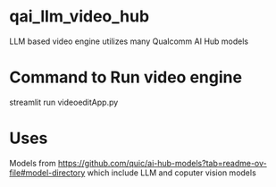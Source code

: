 # qai_llm_video_hub
LLM based video engine utilizes many Qualcomm AI Hub models

# Command to Run video engine 
streamlit run videoeditApp.py 

# Uses 
Models from https://github.com/quic/ai-hub-models?tab=readme-ov-file#model-directory
which include LLM and coputer vision models
